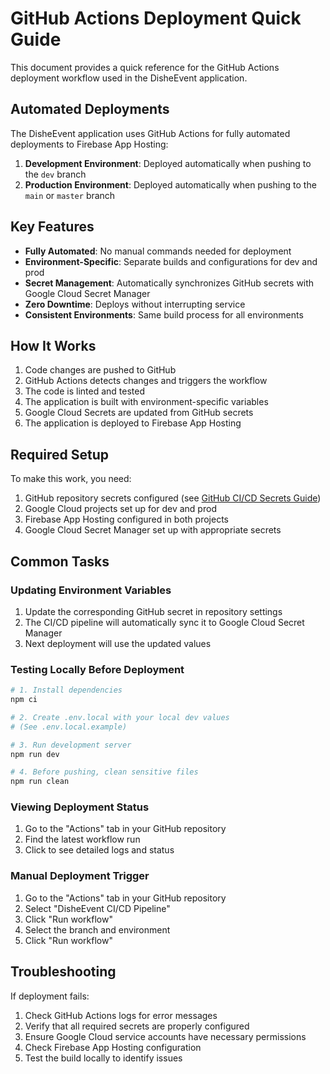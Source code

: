 # GitHub Actions Deployment Quick Guide

This document provides a quick reference for the GitHub Actions deployment workflow used in the DisheEvent application.

## Automated Deployments

The DisheEvent application uses GitHub Actions for fully automated deployments to Firebase App Hosting:

1. **Development Environment**: Deployed automatically when pushing to the `dev` branch
2. **Production Environment**: Deployed automatically when pushing to the `main` or `master` branch

## Key Features

- **Fully Automated**: No manual commands needed for deployment
- **Environment-Specific**: Separate builds and configurations for dev and prod
- **Secret Management**: Automatically synchronizes GitHub secrets with Google Cloud Secret Manager
- **Zero Downtime**: Deploys without interrupting service
- **Consistent Environments**: Same build process for all environments

## How It Works

1. Code changes are pushed to GitHub
2. GitHub Actions detects changes and triggers the workflow
3. The code is linted and tested
4. The application is built with environment-specific variables
5. Google Cloud Secrets are updated from GitHub secrets
6. The application is deployed to Firebase App Hosting

## Required Setup

To make this work, you need:

1. GitHub repository secrets configured (see [GitHub CI/CD Secrets Guide](./github-cicd-secrets.md))
2. Google Cloud projects set up for dev and prod
3. Firebase App Hosting configured in both projects
4. Google Cloud Secret Manager set up with appropriate secrets

## Common Tasks

### Updating Environment Variables

1. Update the corresponding GitHub secret in repository settings
2. The CI/CD pipeline will automatically sync it to Google Cloud Secret Manager
3. Next deployment will use the updated values

### Testing Locally Before Deployment

```bash
# 1. Install dependencies
npm ci

# 2. Create .env.local with your local dev values
# (See .env.local.example)

# 3. Run development server
npm run dev

# 4. Before pushing, clean sensitive files
npm run clean
```

### Viewing Deployment Status

1. Go to the "Actions" tab in your GitHub repository
2. Find the latest workflow run
3. Click to see detailed logs and status

### Manual Deployment Trigger

1. Go to the "Actions" tab in your GitHub repository
2. Select "DisheEvent CI/CD Pipeline"
3. Click "Run workflow"
4. Select the branch and environment
5. Click "Run workflow"

## Troubleshooting

If deployment fails:

1. Check GitHub Actions logs for error messages
2. Verify that all required secrets are properly configured
3. Ensure Google Cloud service accounts have necessary permissions
4. Check Firebase App Hosting configuration
5. Test the build locally to identify issues
